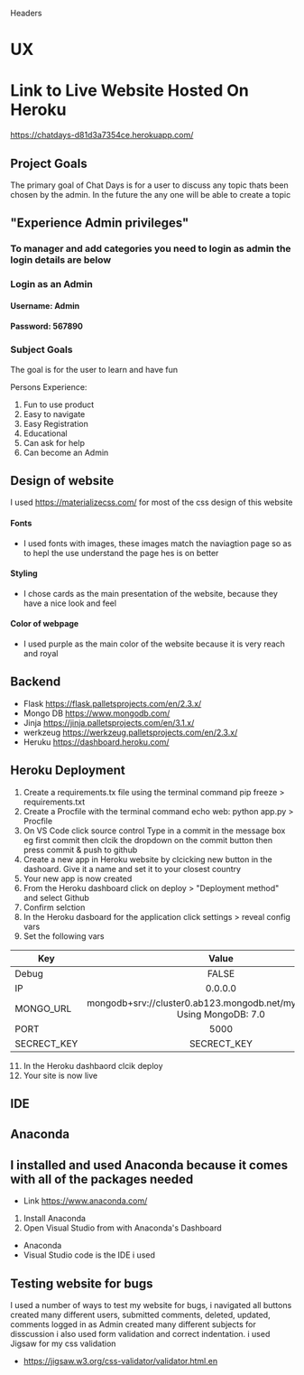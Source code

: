 Headers

# UX
# Link to Live Website Hosted On Heroku
https://chatdays-d81d3a7354ce.herokuapp.com/

## Project Goals
The primary goal of Chat Days is for a user to discuss any topic thats been chosen by the admin.
In the future the any one will be able to create a topic

## "Experience Admin privileges"
### To manager and add categories you need to login as admin the login details are below

### Login as an Admin
#### Username: Admin
#### Password: 567890

### Subject Goals
The goal is for the user  to learn and have fun

Persons Experience:

1. Fun to use product
2. Easy to navigate
3. Easy Registration 
4. Educational
5. Can ask for help
6. Can become an Admin

## Design of website
I used https://materializecss.com/ for most of the css design of this website

#### Fonts
* I used fonts with images, these images match the naviagtion page so as to hepl the use understand the page hes is on better

#### Styling
* I chose cards as the main presentation of the website, because they have a nice look and feel

#### Color of webpage
* I used purple as the main color of the website because it is very reach and royal


## Backend
* Flask https://flask.palletsprojects.com/en/2.3.x/
* Mongo DB https://www.mongodb.com/
* Jinja https://jinja.palletsprojects.com/en/3.1.x/
* werkzeug https://werkzeug.palletsprojects.com/en/2.3.x/
* Heruku https://dashboard.heroku.com/

## Heroku Deployment

1. Create a requirements.tx file using the terminal command pip freeze > requirements.txt
2. Create a Procfile with the terminal command echo web: python app.py > Procfile
3. On VS Code click source control Type in a commit in the message box eg first commit then clcik the dropdown on the commit button then press commit & push to github
4. Create a new app in Heroku website by clcicking new button in the dashoard. Give it a name and set it to your closest country
5. Your new app is now created
6. From the Heroku dashboard click on deploy > "Deployment method" and select Github
7. Confirm selction
8. In the Heroku dasboard for the application click settings > reveal config vars
10. Set the following vars


| Key        | Value     |
| -----------|:----------:
| Debug      |  FALSE    |
| IP         |  0.0.0.0  |
| MONGO_URL  |mongodb+srv://cluster0.ab123.mongodb.net/myFirstDatabase Using MongoDB: 7.0|
| PORT       |  5000     |
|SECRECT_KEY |SECRECT_KEY|


11. In the Heroku dashbaord clcik deploy
12. Your site is now live 


## IDE
## Anaconda
## I installed and used Anaconda because it comes with all of the packages needed
* Link https://www.anaconda.com/
1. Install Anaconda
2. Open Visual Studio from with Anaconda's Dashboard
* Anaconda
* Visual Studio code is the IDE i used

## Testing website for bugs

I used a number of ways to test my website for bugs, i navigated all buttons created many different users, submitted comments, deleted, updated, comments logged in as Admin created many different subjects for disscussion i also used form validation and correct indentation. i used Jigsaw for my css validation
* https://jigsaw.w3.org/css-validator/validator.html.en 